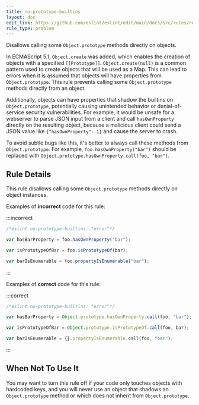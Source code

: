 ```yaml
---
title: no-prototype-builtins
layout: doc
edit_link: https://github.com/eslint/eslint/edit/main/docs/src/rules/no-prototype-builtins.md
rule_type: problem
---
```


<!--RECOMMENDED-->

Disallows calling some `Object.prototype` methods directly on objects.

In ECMAScript 5.1, `Object.create` was added, which enables the creation of objects with a specified `[[Prototype]]`. `Object.create(null)` is a common pattern used to create objects that will be used as a Map. This can lead to errors when it is assumed that objects will have properties from `Object.prototype`. This rule prevents calling some `Object.prototype` methods directly from an object.

Additionally, objects can have properties that shadow the builtins on `Object.prototype`, potentially causing unintended behavior or denial-of-service security vulnerabilities. For example, it would be unsafe for a webserver to parse JSON input from a client and call `hasOwnProperty` directly on the resulting object, because a malicious client could send a JSON value like `{"hasOwnProperty": 1}` and cause the server to crash.

To avoid subtle bugs like this, it's better to always call these methods from `Object.prototype`. For example, `foo.hasOwnProperty("bar")` should be replaced with `Object.prototype.hasOwnProperty.call(foo, "bar")`.

## Rule Details

This rule disallows calling some `Object.prototype` methods directly on object instances.

Examples of **incorrect** code for this rule:

:::incorrect

```js
/*eslint no-prototype-builtins: "error"*/

var hasBarProperty = foo.hasOwnProperty("bar");

var isPrototypeOfBar = foo.isPrototypeOf(bar);

var barIsEnumerable = foo.propertyIsEnumerable("bar");
```

:::

Examples of **correct** code for this rule:

:::correct

```js
/*eslint no-prototype-builtins: "error"*/

var hasBarProperty = Object.prototype.hasOwnProperty.call(foo, "bar");

var isPrototypeOfBar = Object.prototype.isPrototypeOf.call(foo, bar);

var barIsEnumerable = {}.propertyIsEnumerable.call(foo, "bar");
```

:::

## When Not To Use It

You may want to turn this rule off if your code only touches objects with hardcoded keys, and you will never use an object that shadows an `Object.prototype` method or which does not inherit from `Object.prototype`.
